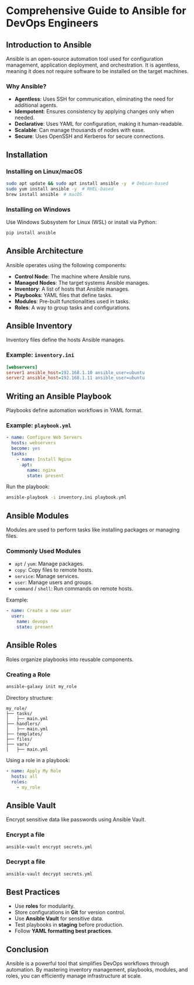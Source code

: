 # Comprehensive Guide to Ansible for DevOps Engineers

## Introduction to Ansible
Ansible is an open-source automation tool used for configuration management, application deployment, and orchestration. It is agentless, meaning it does not require software to be installed on the target machines.

### Why Ansible?
- **Agentless**: Uses SSH for communication, eliminating the need for additional agents.
- **Idempotent**: Ensures consistency by applying changes only when needed.
- **Declarative**: Uses YAML for configuration, making it human-readable.
- **Scalable**: Can manage thousands of nodes with ease.
- **Secure**: Uses OpenSSH and Kerberos for secure connections.

## Installation
### Installing on Linux/macOS
```sh
sudo apt update && sudo apt install ansible -y  # Debian-based
sudo yum install ansible -y  # RHEL-based
brew install ansible  # macOS
```

### Installing on Windows
Use Windows Subsystem for Linux (WSL) or install via Python:
```sh
pip install ansible
```

## Ansible Architecture
Ansible operates using the following components:
- **Control Node**: The machine where Ansible runs.
- **Managed Nodes**: The target systems Ansible manages.
- **Inventory**: A list of hosts that Ansible manages.
- **Playbooks**: YAML files that define tasks.
- **Modules**: Pre-built functionalities used in tasks.
- **Roles**: A way to group tasks and configurations.

## Ansible Inventory
Inventory files define the hosts Ansible manages.

### Example: `inventory.ini`
```ini
[webservers]
server1 ansible_host=192.168.1.10 ansible_user=ubuntu
server2 ansible_host=192.168.1.11 ansible_user=ubuntu
```

## Writing an Ansible Playbook
Playbooks define automation workflows in YAML format.

### Example: `playbook.yml`
```yaml
- name: Configure Web Servers
  hosts: webservers
  become: yes
  tasks:
    - name: Install Nginx
      apt:
        name: nginx
        state: present
```

Run the playbook:
```sh
ansible-playbook -i inventory.ini playbook.yml
```

## Ansible Modules
Modules are used to perform tasks like installing packages or managing files.

### Commonly Used Modules
- `apt` / `yum`: Manage packages.
- `copy`: Copy files to remote hosts.
- `service`: Manage services.
- `user`: Manage users and groups.
- `command` / `shell`: Run commands on remote hosts.

Example:
```yaml
- name: Create a new user
  user:
    name: devops
    state: present
```

## Ansible Roles
Roles organize playbooks into reusable components.

### Creating a Role
```sh
ansible-galaxy init my_role
```

Directory structure:
```
my_role/
├── tasks/
│   ├── main.yml
├── handlers/
│   ├── main.yml
├── templates/
├── files/
├── vars/
│   ├── main.yml
```

Using a role in a playbook:
```yaml
- name: Apply My Role
  hosts: all
  roles:
    - my_role
```

## Ansible Vault
Encrypt sensitive data like passwords using Ansible Vault.

### Encrypt a file
```sh
ansible-vault encrypt secrets.yml
```

### Decrypt a file
```sh
ansible-vault decrypt secrets.yml
```

## Best Practices
- Use **roles** for modularity.
- Store configurations in **Git** for version control.
- Use **Ansible Vault** for sensitive data.
- Test playbooks in **staging** before production.
- Follow **YAML formatting best practices**.

## Conclusion
Ansible is a powerful tool that simplifies DevOps workflows through automation. By mastering inventory management, playbooks, modules, and roles, you can efficiently manage infrastructure at scale.

